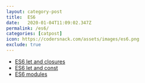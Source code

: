 ```yaml
---
layout: category-post
title:  ES6
date:   2020-01-04T11:09:02.347Z
permalink: /es6/
categories: [catpost]
icon: https://codersnack.com/assets/images/es6.png
exclude: true
---
```

 * [ES6 let and closures](https://codersnack.com/es6-let-closures/) 
 * [ES6 let and const](https://codersnack.com/es6-let-const/) 
 * [ES6 modules](https://codersnack.com/es-modules/) 
